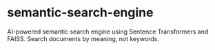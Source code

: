 # semantic-search-engine
AI-powered semantic search engine using Sentence Transformers and FAISS. Search documents by meaning, not keywords.
